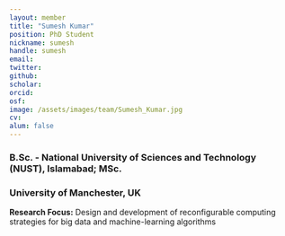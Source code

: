 ```yaml
---
layout: member
title: "Sumesh Kumar"
position: PhD Student
nickname: sumesh
handle: sumesh
email: 
twitter: 
github: 
scholar: 
orcid: 
osf: 
image: /assets/images/team/Sumesh_Kumar.jpg
cv: 
alum: false
---
```


### B.Sc. - National University of Sciences and Technology (NUST), Islamabad; MSc. 
### University of Manchester, UK

__Research Focus:__ Design and development of reconfigurable computing strategies for big data and machine-learning algorithms 
